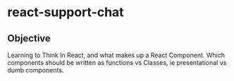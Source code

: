 # react-support-chat

## Objective
Learning to Think In React, and what makes up a React Component. Which components should be written as functions vs Classes, ie presentational vs dumb components.
